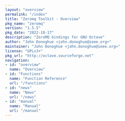 ```yaml
---
layout: "overview"
permalink: "/index"
title: "Zeromq Toolkit - Overview"
pkg_name: "zeromq"
version: "1.5.5"
pkg_date: "2022-10-17"
description: "ZeroMQ bindings for GNU Octave"
author: "John Donoghue <john.donoghue@ieee.org>"
maintainer: "John Donoghue <john.donoghue@ieee.org>"
license: "GPLv3+"
pkg_url: "http://octave.sourceforge.net"
navigation:
- id: "overview"
  name: "Overview"
- id: "Functions"
  name: "Function Reference"
  url: "/functions"
- id: "news"
  name: "News"
  url: "/news"
- id: "manual"
  name: "Manual"
  url: "/manual"
---
```

